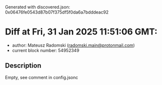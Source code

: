 Generated with discovered.json: 0x06476fe0543d87b07f375df5f0da6a7bdddeac92

# Diff at Fri, 31 Jan 2025 11:51:06 GMT:

- author: Mateusz Radomski (<radomski.main@protonmail.com>)
- current block number: 54952349

## Description

Empty, see comment in config.jsonc
